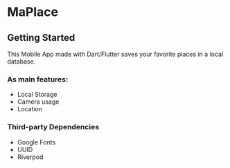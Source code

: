 # MaPlace

## Getting Started

This Mobile App made with Dart/Flutter saves your favorite places in a local database.

### As main features:
- Local Storage
- Camera usage
- Location

### Third-party Dependencies
- Google Fonts
- UUID
- Riverpod